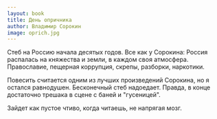 ```yaml
---
layout: book
title: День опричника
author: Владимир Сорокин
image: oprich.jpg
---
```


Стеб на Россию начала десятых годов. Все как у Сорокина: Россия распалась на
княжества и земли, в каждом своя атмосфера. Православие, пещерная коррупция,
скрепы, разборки, наркотики.

Повесить считается одним из лучших произведений Сорокина, но я остался
равнодушен. Бесконечный стеб надоедает. Правда, в конце достаточно трешака в
сцене с баней и "гусеницей".

Зайдет как пустое чтиво, когда читаешь, не напрягая мозг.
